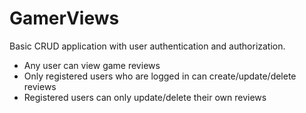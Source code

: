 ﻿# GamerViews

Basic CRUD application with user authentication and authorization.
- Any user can view game reviews
- Only registered users who are logged in can create/update/delete reviews
- Registered users can only update/delete their own reviews
